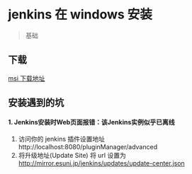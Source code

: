 
# jenkins 在 windows 安装
> 基础

## 下载 
[msi 下载地址](https://www.jenkins.io/download/thank-you-downloading-windows-installer-stable/)

## 安装遇到的坑
#### 1. Jenkins安装时Web页面报错：该Jenkins实例似乎已离线
1. 访问你的 jenkins 插件设置地址 http://localhost:8080/pluginManager/advanced
2. 将升级地址(Update Site) 将 url 设置为 http://mirror.esuni.jp/jenkins/updates/update-center.json
